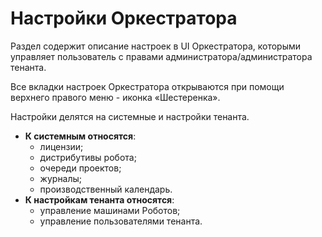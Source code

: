 # Настройки Оркестратора

Раздел содержит описание настроек в UI Оркестратора, которыми управляет пользователь с правами администратора/администратора тенанта. 

Все вкладки настроек Оркестратора открываются при помощи верхнего правого меню - иконка «Шестеренка».

Настройки делятся на системные и настройки тенанта.

* **К системным относятся**: 
  * лицензии; 
  * дистрибутивы робота;
  * очереди проектов; 
  * журналы; 
  * производственный календарь. 
* **К настройкам тенанта относятся**: 
  * управление машинами Роботов; 
  * управление пользователями тенанта.

